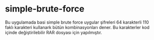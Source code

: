 # simple-brute-force
Bu uygulamada basi simple brute force uygular şifreleri 64 karakterli 110 faklı karakteri kullanark bütün kombinasyonları dener. Bu karakterler kod içinde değiştirilebilir RAR dosyası için yapılmıştır.
